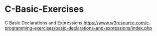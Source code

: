 # C-Basic-Exercises
C Basic Declarations and Expressions
https://www.w3resource.com/c-programming-exercises/basic-declarations-and-expressions/index.php
